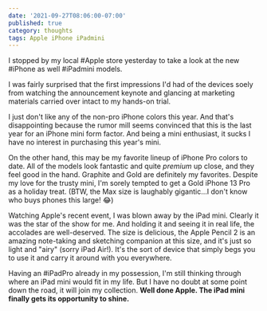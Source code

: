 ```yaml
---
date: '2021-09-27T08:06:00-07:00'
published: true
category: thoughts
tags: Apple iPhone iPadmini
---
```


I stopped by my local #Apple store yesterday to take a look at the new #iPhone as well #iPadmini models.

I was fairly surprised that the first impressions I'd had of the devices soely from watching the announcement keynote and glancing at marketing materials carried over intact to my hands-on trial.

I just don't like any of the non-pro iPhone colors this year. And that's disappointing because the rumor mill seems convinced that this is the last year for an iPhone mini form factor. And being a mini enthusiast, it sucks I have no interest in purchasing this year's mini.

On the other hand, this may be my favorite lineup of iPhone Pro colors to date. All of the models look fantastic and quite _premium_ up close, and they feel good in the hand. Graphite and Gold are definitely my favorites. Despite my love for the trusty mini, I'm sorely tempted to get a Gold iPhone 13 Pro as a holiday treat. (BTW, the Max size is laughably gigantic…I don't know who buys phones this large! 😂)

Watching Apple's recent event, I was blown away by the iPad mini. Clearly it was the star of the show for me. And holding it and seeing it in real life, the accolades are well-deserved. The size is delicious, the Apple Pencil 2 is an amazing note-taking and sketching companion at this size, and it's just so light and "airy" (sorry iPad Air!). It's the sort of device that simply begs you to use it and carry it around with you everywhere.

Having an #iPadPro already in my possession, I'm still thinking through where an iPad mini would fit in my life. But I have no doubt at some point down the road, it will join my collection. **Well done Apple. The iPad mini finally gets its opportunity to shine.**
